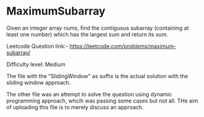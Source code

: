 # MaximumSubarray

Given an integer array nums, find the contiguous subarray (containing at least one number) which has the largest sum and return its sum.

Leetcode Question link:- https://leetcode.com/problems/maximum-subarray/

Difficulty level: Medium

The file with the "SlidingWindow" as suffix is the actual solution with the sliding window approach. 

The other file was an attempt to solve the question using dynamic programming approach, whcih was passing some cases but not all. THe aim of uploading this file is to merely discuss an approach.
